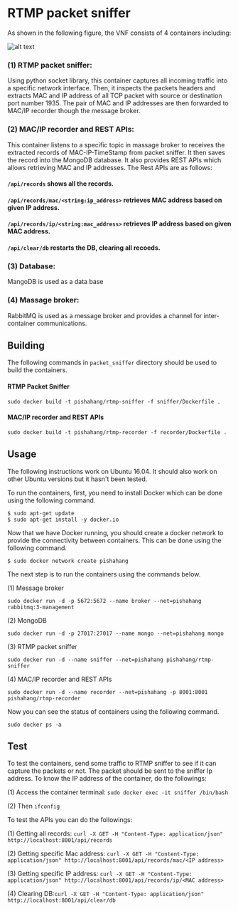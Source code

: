 # RTMP packet sniffer

As shown in the following figure, the VNF consists of 4 containers including: 

![alt text](https://github.com/CN-UPB/Pishahang/blob/master/pish-examples/vnfs/packet_sniffer/figures/arc.png)

### (1) RTMP packet sniffer: 

Using python socket library, this container captures all incoming traffic into a specific network interface. Then, it inspects the packets headers and extracts MAC and IP address of all TCP packet with source or destination port number 1935. The pair of MAC and IP addresses are then forwarded to MAC/IP recorder though the message broker. 

### (2) MAC/IP recorder and REST APIs: 

This container listens to a specific topic in massage broker to receives the extracted records of MAC-IP-TimeStamp from packet sniffer. It then saves the record into the MongoDB database. It also provides REST APIs which allows retrieving MAC and IP addresses. The Rest APIs are as follows:

#### `/api/records`  shows all the records.
#### `/api/records/mac/<string:ip_address>` retrieves MAC address based on given IP address.
#### `/api/records/ip/<string:mac_address>` retrieves IP address based on given MAC address.
#### `/api/clear/db` restarts the DB, clearing all recoeds.

### (3) Database: 

MangoDB is used as a data base

### (4) Massage broker: 

RabbitMQ is used as a message broker and provides a channel for inter-container communications.

## Building

The following commands in `packet_sniffer` directory should be used to build the containers.

#### RTMP Packet Sniffer

`sudo docker build -t pishahang/rtmp-sniffer -f sniffer/Dockerfile .`

#### MAC/IP recorder and REST APIs

`sudo docker build -t pishahang/rtmp-recorder -f recorder/Dockerfile .`

## Usage

The following instructions work on Ubuntu 16.04. It should also work on other Ubuntu versions but it hasn't been tested.

To run the containers, first, you need to install Docker which can be done using the following command.

```
$ sudo apt-get update
$ sudo apt-get install -y docker.io
```

Now that we have Docker running, you should create a docker network to provide the connectivity between containers. This can be done using the following command.

```
$ sudo docker network create pishahang
```

The next step is to run the containers using the commands below.

(1) Message broker
```
sudo docker run -d -p 5672:5672 --name broker --net=pishahang rabbitmq:3-management
```
(2) MongoDB
```
sudo docker run -d -p 27017:27017 --name mongo --net=pishahang mongo
```
(3) RTMP packet sniffer
```
sudo docker run -d --name sniffer --net=pishahang pishahang/rtmp-sniffer
```
(4) MAC/IP recorder and REST APIs
```
sudo docker run -d --name recorder --net=pishahang -p 8001:8001 pishahang/rtmp-recorder
```

Now you can see the status of containers using the following command.

```
sudo docker ps -a
```
## Test

To test the containers, send some traffic to RTMP sniffer to see if it can capture the packets or not. The packet should be sent to the sniffer Ip address. To know the IP address of the container, do the followings:

(1) Access the container terminal: `sudo docker exec -it sniffer /bin/bash`

(2) Then `ifconfig`

To test the APIs you can do the followings:

(1) Getting all records: `curl -X GET -H "Content-Type: application/json" http://localhost:8001/api/records`

(2) Getting specific Mac address: `curl -X GET -H "Content-Type: application/json" http://localhost:8001/api/records/mac/<IP address>`

(3) Getting specific IP address: `curl -X GET -H "Content-Type: application/json" http://localhost:8001/api/records/ip/<MAC address>`

(4) Clearing DB:`curl -X GET -H "Content-Type: application/json" http://localhost:8001/api/clear/db`